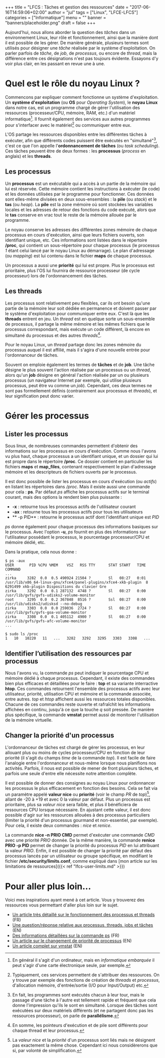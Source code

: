 +++
title      = "LFCS : Tâches et gestion des ressources"
date       = "2017-06-16T14:59:06+02:00"
author     = "jul"
tags       = ["Linux", "LFCE-LFCS"]
categories = ["Informatique"]
menu       = ""
banner     = "banners/placeholder.png"
draft      = false
+++

<!-- â ê î ô û -->

Aujourd'hui, nous allons aborder la question des _tâches_ dans un environnement Linux, leur rôle et fonctionnement, ainsi que la manière dont il est possible de les gérer. De manière générale, plusieurs termes sont utilisés pour désigner une _tâche_ réalisée par le système d'exploitation. On parler parfois de _tâche_, de _job_, de _processus_, ou encore de _thread_, mais la différence entre ces désignations n'est pas toujours évidente. Essayons d'y voir plus clair, en les passant en revue une à une.


# Quel est le rôle du noyau Linux ?

Commencons par expliquer comment fonctionne un système d'exploitation. Un **système d'exploitation** (ou **OS** pour _Operating System_), le **noyau Linux** dans notre cas, est un programme chargé de gérer l'utilisation des ressources (processeur/CPU, mémoire, RAM, etc.) d'un matériel informatique[^1]. Il fournit également des services aux autres programmes pour s'interfacer avec le matériel[^2] ou communiquer entre eux.

[^1]: En général il s'agit d'un ordinateur, mais en _informatique embarquée_ il peut s'agir d'une carte électronique seule, par exemple.
[^2]: Typiquement, ces services permettent de s'attribuer des ressources. On y trouve par exemple des fonctions de création de _threads_ et _processus_, d'allocation mémoire, d'entrée/sortie (I/O pour Input/Output) etc.

L'OS partage les ressources disponibles entre les différentes tâches à exécuter, afin que différents codes puissent être exécutés en "simultané"[^3], c'est ce que l'on appelle l'**ordonnancement de tâches** (ou _task scheduling_). Ces tâches peuvent être de deux formes : les **processus** (_process_ en anglais) et les **threads**.

[^3]: En fait, les programmes sont exécutés chacun à leur tour, mais le passage d'une tâche à l'autre est tellement rapide et fréquent que cela donne l'impression qu'ils le sont en simultané. Lorsque des tâches sont exécutées sur deux matériels différents (et ne partagent donc pas les ressources processeur), on parle de **parallélisme**.


## Les processus

Un **processus** est un exécutable qui a accès à un partie de la mémoire qui lui est réservée. Cette mémoire contient les instructions à exécuter (le code) et les données utilisées par le programme pour fonctionner. Ces données sont elles-même divisées en deux sous-ensembles : la **pile** (ou _stack_) et le **tas** (ou _heap_). La **pile** est la zone mémoire où sont stockées les variables locales et les adresses de retour des fonctions du code exécuté, alors que le **tas** conserve en vrac tout le reste de la mémoire allouée par le programme.

Le noyau conserve les adresses des différentes zones mémoire de chaque processus en cours d'exécution, ainsi que leurs fichiers ouverts, son identifiant unique, etc. Ces informations sont listées dans le répertoire **/proc**, qui contient un sous-répertoire pour chaque processus (le processus _1_ étant celui lancé par le noyau Linux au démarrage). Le plan d'adressage (ou _mapping_) est lui contenu dans le fichier **maps** de chaque processus.

Un processus a aussi une **priorité** qui lui est propre. Plus le processus est prioritaire, plus l'OS lui fournira de ressource processeur (de cycle processeur) lors de l'ordonnancement des tâches.


## Les threads

Les processus sont relativement peu flexibles, car ils ont besoin qu'une partie de la mémoire leur soit dédiée en permanence et doivent passer par le système d'exploitation pour communiquer entre eux. C'est là que les **threads** entrent en jeu. Un _thread_ est en quelque sorte un sous-ensemble de processus, il partage la même mémoire et les mêmes fichiers que le processus correspondant, mais exécute un code différent, là encore en simultané du processus et des autres _threads_[^4].

Pour le noyau Linux, un _thread_ partage donc les zones mémoire du processus auquel il est affilié, mais il s'agira d'une nouvelle entrée pour l'ordonnanceur de tâches.

[^4]: En somme, les pointeurs d'exécution et de pile sont différents pour chaque thread et leur processus.

Souvent on emploie également les termes de **tâches** et de **job**. Une tâche désigne le plus souvent l'action réalisée par un processus ou un _thread_, alors qu'un **job** désigne en général l'action réalisée par un ou plusieurs processus (un navigateur Internet par exemple, qui utilise plusieurs processus, peut être vu comme un _job_). Cependant, ces deux termes ne sont pas formellement définis (contrairement aux processus et _threads_), et leur signification peut donc varier.


<!-- Le problème d'un processus c'est que c'est un peu lourd, cela implique des recopies de mémoire et surtout cela implique de passer par le système pour communiquer avec d'autre processus. Il existe donc un autre concept nommé thread.

Un thread, c'est un découpage d'un processus. Cela veut dire qu'il utilise exactement la même mémoire qu'un processus, ainsi que les mêmes descripteurs de fichiers. Ce qui diffère d'un thread à l'autre ce sont uniquement les pointeurs d'exécution et de pile. ce qui veut dire que 2 threads peuvent exécuter des bouts de code différents d'un même exécutable et avoir des variables locales différentes de celles des autres threads du processus.

Du point de vue du noyau un thread est donc uniquement caractérisé par l'état du processeur spécifiquement à l'intérieur d'un processus. Pour créer un nouveau thread, un thread existant (oeuf ou poule, un processus est déjà un thread) va appeler la fonction pthread_create() qui duplique la pile du thread existant et qui duplique l'état du processeur. Le scheduler du noyau va donc voir une nouvelle entrée. -->



# Gérer les processus

## Lister les processus

Sous linux, de nombreuses commandes permettent d'obtenir des informations sur les processus en cours d'exécution. Comme nous l'avons vu plus haut, chaque processus a un identifiant unique, et un dossier qui lui est propre dans le répertoire **/proc**. Ce dossier contient en particulier les fichiers **maps** et **map_files**, contenant respectivement le plan d'adressage mémoire et les descripteurs de fichiers ouverts par le processus.

Il est donc possible de lister les processus en cours d'exécution (ou _actifs_) en listant les répertoires dans _/proc_. Mais il existe aussi une commande pour cela : **ps**. Par défaut _ps_ affiche les processus actifs sur le terminal courant, mais des options la rendent bien plus puissante :

- **-x** : retourne tous les processus actifs de l'utilisateur courant
- **-ax** : retourne tous les processus actifs pour tous les utilisateurs
- ** -p PID** : retourne le processus actif dont l'identifiant unique est _PID_

_ps_ donne également pour chaque processus des informations basiques sur le processus. Avec l'option **-u**, _ps_ fournit en plus des informations sur l'utilisateur possédant le processus, le pourcentage processeur/CPU et mémoire dédié, etc.

Dans la pratique, cela nous donne :

	$ ps -aux
	USER       PID %CPU %MEM    VSZ   RSS TTY      STAT START   TIME COMMAND
	...
	zirka     3282  0.0  0.5 490924 21504 ?        Sl   08:27   0:01 /usr/lib/x86_64-linux-gnu/xfce4/panel-plugins/xfce4-xkb-plugin  8 6291499 xkb-plugin Dispositions du clavier Gre
	zirka     3292  0.0  0.1 287132  4748 ?        Sl   08:27   0:00 /usr/lib/gvfs/gvfs-udisks2-volume-monitor
	root      3295  0.0  0.2 367848  8516 ?        Ssl  08:27   0:00 /usr/lib/udisks2/udisksd --no-debug
	zirka     3303  0.0  0.0 259036  2724 ?        Sl   08:27   0:00 /usr/lib/gvfs/gvfs-goa-volume-monitor
	zirka     3308  0.0  0.1 405112  4900 ?        Sl   08:27   0:00 /usr/lib/gvfs/gvfs-afc-volume-monitor
	...

	$ sudo ls /proc
	1   10   10220   11   ...   3282   3292   3295   3303   3308   ... 


## Identifier l’utilisation des ressources par processus

Nous l'avons vu, la commande _ps_ peut indiquer le pourcentage CPU et mémoire dédié à chaque processus. Cependant, il existe des commandes bien plus efficaces et détaillées pour le faire : **top** et sa variante interractive **htop**. Ces commandes retournent l'ensemble des processus actifs avec leur utilisateur, priorité, utilisation CPU et mémoire et la commande associée, entre autres. _top_ et _htop_ affichent aussi les ressources totales disponibles. Chacune de ces commandes reste ouverte et rafraîchit les informations affichées en continu, jusqu'à ce que la touche _q_ soit pressée. De manière plus spécifique, la commande **vmstat** permet aussi de monitorer l'utilisation de la mémoire virtuelle.

## Changer la priorité d'un processus

L'ordonnanceur de tâches est chargé de gérer les processus, en leur allouant plus ou moins de cycles processeur/CPU en fonction de leur priorité (il s'agit du champs _time_ de la commande _top_). Il est facile de faire l'analogie entre l'ordonnanceur et nous-même lorsque nous planifions nos activités. Parfois, il nous est possible de mener de front plusieurs tâches, et parfois une seule d'entre elle nécessite notre attention complète.

Il est possible de donner des consignes au noyau Linux pour ordonnancer les processus le plus efficacement en fonction des besoins. Cela se fait via un paramètre appelé **valeur nice** ou **priorité** (voir le champ _PR_ de _top_)[^5], allant de -20 à +19 et avec 0 la valeur par défaut. Plus un processus est prioritaire, plus sa _valeur nice_ sera faible, et plus il bénéficiera de ressources CPU lorsque nécessaire. En ajustant cette valeur, il est donc possible d'agir sur les ressources allouées à des processus particuliers (limiter la priorité d'un processus gourmand et non-essentiel, par exemple). Pour cela, il existe deux commandes : _nice_ et _renice_.

[^5]: La _valeur nice_ et la _priorité_ d'un processus sont liés mais ne désignent pas exactement la même chose. Cependant ici nous considèrerons que si, par volonté de simplification.

La commande **nice -n PRIO CMD** permet d'exécuter une commande _CMD_ avec une priorité _PRIO_ donnée. De la même manière, la commande **renice PRIO -p PID** permet de changer la priorité du processus _PID_ en lui attribuant la valeur _PRIO_. Enfin, il est possible de changer la priorité par défaut des processus lancés par un utilisateur ou groupe spécifique, en modifiant le fichier **/etc/security/limits.conf**, comme expliqué dans [mon article sur les limitations de ressources]({{< ref "lfcs-user-limits.md" >}})


# Pour aller plus loin...

Voici mes inspirations ayant mené à cet article. Vous y trouverez des ressources vous permettant d'aller plus loin sur le sujet.

- [Un article très détaillé sur le fonctionnement des processus et threads](http://linux-attitude.fr/post/processus-et-threads) (FR)
- [Une question/réponse relative aux processus, threads, jobs et tâches](https://stackoverflow.com/questions/3073948/job-task-and-process-whats-the-difference) (EN)
- [Des informations détaillées sur la commande ps](http://www.octetmalin.net/linux/tutoriels/ps-connaitre-afficher-processus-actifs-a-un-moment-donne-instant-en-ligne-de-commande.php) (FR)
- [Un article sur le changement de priorité de processus](https://www.nixtutor.com/linux/changing-priority-on-linux-processes/) (EN)
- [Un article complet sur vmstat](https://www.cyberciti.biz/tips/linux-resource-utilization-to-detect-system-bottlenecks.html) (EN)

<!-- 
https://unix.stackexchange.com/questions/4999/how-to-find-which-processes-are-taking-all-the-memory
https://www.cyberciti.biz/tips/linux-resource-utilization-to-detect-system-bottlenecks.html
 -->